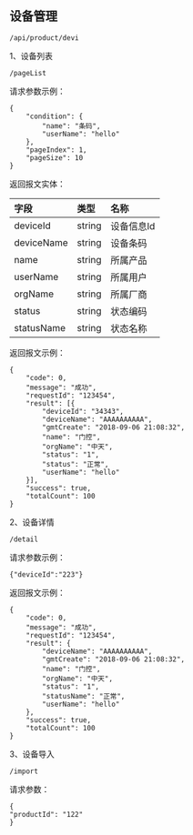 ## 设备管理

```
/api/product/devi
```

1、设备列表

```
/pageList
```

请求参数示例：

```
{
    "condition": {
        "name": "条码",
        "userName": "hello"
    },
    "pageIndex": 1,
    "pageSize": 10
}
```

返回报文实体：

| 字段 | 类型 | 名称 |
| :--- | :--- | :--- |
| deviceId | string | 设备信息Id |
| deviceName | string | 设备条码 |
| name | string | 所属产品 |
| userName | string | 所属用户 |
| orgName | string | 所属厂商 |
| status | string | 状态编码 |
| statusName | string | 状态名称 |

返回报文示例：

```
{
    "code": 0,
    "message": "成功",
    "requestId": "123454",
    "result": [{
        "deviceId": "34343",
        "deviceName": "AAAAAAAAAA",
        "gmtCreate": "2018-09-06 21:08:32",
        "name": "门控",
        "orgName": "中天",
        "status": "1",
        "status": "正常",
        "userName": "hello"
    }],
    "success": true,
    "totalCount": 100
}
```

2、设备详情

```
/detail
```

请求参数示例：

```
{"deviceId":"223"}
```

返回报文示例：

```
{
    "code": 0,
    "message": "成功",
    "requestId": "123454",
    "result": {
        "deviceName": "AAAAAAAAAA",
        "gmtCreate": "2018-09-06 21:08:32",
        "name": "门控",
        "orgName": "中天",
        "status": "1",
        "statusName": "正常",
        "userName": "hello"
    },
    "success": true,
    "totalCount": 100
}
```

3、设备导入

```
/import
```

请求参数：

```
{
"productId": "122"
}
```



